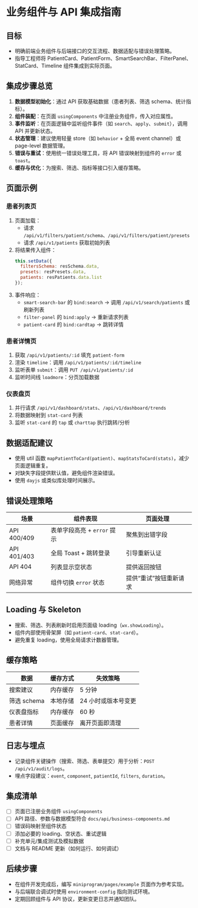 ﻿# 业务组件与 API 集成指南

## 目标
- 明确前端业务组件与后端接口的交互流程、数据适配与错误处理策略。
- 指导工程师将 PatientCard、PatientForm、SmartSearchBar、FilterPanel、StatCard、Timeline 组件集成到实际页面。

## 集成步骤总览
1. **数据模型初始化**：通过 API 获取基础数据（患者列表、筛选 schema、统计指标）。
2. **组件装配**：在页面 `usingComponents` 中注册业务组件，传入对应属性。
3. **事件监听**：在页面逻辑中监听组件事件（如 `search`、`apply`、`submit`），调用 API 并更新状态。
4. **状态管理**：建议使用轻量 store（如 `behavior` + 全局 event channel）或 page-level 数据管理。
5. **错误与重试**：使用统一错误处理工具，将 API 错误映射到组件的 `error` 或 `toast`。
6. **缓存与优化**：为搜索、筛选、指标等接口引入缓存策略。

## 页面示例
### 患者列表页
1. 页面加载：
   - 请求 `/api/v1/filters/patient/schema`、`/api/v1/filters/patient/presets`
   - 请求 `/api/v1/patients` 获取初始列表
2. 将结果传入组件：
   ```js
   this.setData({
     filtersSchema: resSchema.data,
     presets: resPresets.data,
     patients: resPatients.data.list
   });
   ```
3. 事件响应：
   - `smart-search-bar` 的 `bind:search` → 调用 `/api/v1/search/patients` 或刷新列表
   - `filter-panel` 的 `bind:apply` → 重新请求列表
   - `patient-card` 的 `bind:cardtap` → 跳转详情

### 患者详情页
1. 获取 `/api/v1/patients/:id` 填充 `patient-form`
2. 渲染 `timeline`：调用 `/api/v1/patients/:id/timeline`
3. 监听表单 `submit`：调用 `PUT /api/v1/patients/:id`
4. 监听时间线 `loadmore`：分页加载数据

### 仪表盘页
1. 并行请求 `/api/v1/dashboard/stats`、`/api/v1/dashboard/trends`
2. 将数据映射到 `stat-card` 列表
3. 监听 `stat-card` 的 `tap` 或 `charttap` 执行跳转/分析

## 数据适配建议
- 使用 util 函数 `mapPatientToCard(patient)`、`mapStatsToCard(stats)`，减少页面逻辑重复。
- 对缺失字段提供默认值，避免组件渲染错误。
- 使用 `dayjs` 或类似库处理时间展示。

## 错误处理策略
| 场景 | 组件表现 | 页面处理 |
|------|----------|----------|
| API 400/409 | 表单字段高亮 + `error` 提示 | 聚焦到出错字段 |
| API 401/403 | 全局 Toast + 跳转登录 | 引导重新认证 |
| API 404 | 列表显示空状态 | 提供返回按钮 |
| 网络异常 | 组件切换 `error` 状态 | 提供“重试”按钮重新请求 |

## Loading 与 Skeleton
- 搜索、筛选、列表刷新时启用页面级 loading（`wx.showLoading`）。
- 组件内部使用骨架屏（如 `patient-card`、`stat-card`）。
- 避免重复 loading，使用全局请求计数器管理。

## 缓存策略
| 数据 | 缓存方式 | 失效策略 |
|------|----------|----------|
| 搜索建议 | 内存缓存 | 5 分钟 |
| 筛选 schema | 本地存储 | 24 小时或版本号变更 |
| 仪表盘指标 | 内存缓存 | 60 秒 |
| 患者详情 | 页面缓存 | 离开页面即清理 |

## 日志与埋点
- 记录组件关键操作（搜索、筛选、表单提交）用于分析：`POST /api/v1/audit/logs`。
- 埋点字段建议：`event`, `component`, `patientId`, `filters`, `duration`。

## 集成清单
- [ ] 页面已注册业务组件 `usingComponents`
- [ ] API 路径、参数与数据模型符合 `docs/api/business-components.md`
- [ ] 错误码映射至组件状态
- [ ] 添加必要的 loading、空状态、重试逻辑
- [ ] 补充单元/集成测试及模拟数据
- [ ] 文档与 README 更新（如何运行、如何调试）

## 后续步骤
- 在组件开发完成后，编写 `miniprogram/pages/example` 页面作为参考实现。
- 与后端联合调试时使用 `environment-config` 指向测试环境。
- 定期回顾组件与 API 协议，更新变更日志并通知团队。
